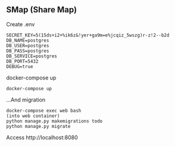 ## SMap (Share Map)

Create .env
```
SECRET_KEY=5(15ds+i2+%ik6z&!yer+ga9m=e%jcqiz_5wszg)r-z!2--b2d
DB_NAME=postgres
DB_USER=postgres
DB_PASS=postgres
DB_SERVICE=postgres
DB_PORT=5432
DEBUG=true
```

docker-compose up
```
docker-compose up
```

...And migration
```
docker-compose exec web bash
(into web container)
python manage.py makemigrations todo
python manage.py migrate
```

Access http://localhost:8080
